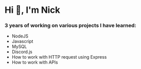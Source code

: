 <h1>Hi 👋, I'm Nick</h1>

<h3>3 years of working on various projects I have learned:</h3>
<ul>
  <li>NodeJS</li>
  <li>Javascript</li>
  <li>MySQL</li>
  <li>Discord.js</li>
  <li>How to work with HTTP request using Express</li>
  <li>How to work with APIs</li>
</ul>  
